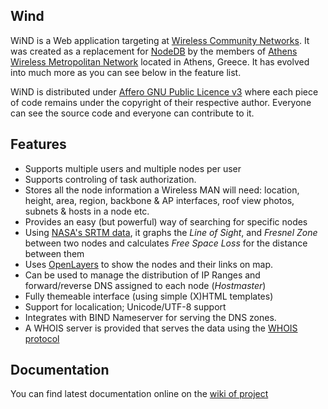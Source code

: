 Wind
----

WiND is a Web application targeting at [Wireless Community Networks](http://en.wikipedia.org/wiki/Wireless_community_network).
It was created as a replacement for [NodeDB](http://www.nodedb.com/) by the members of [Athens Wireless Metropolitan Network](http://www.awmn.net/) located in Athens, Greece. It has evolved into much more as you can see below in the feature list.

WiND is distributed under [Affero GNU Public Licence v3](http://www.gnu.org/licenses/agpl-3.0.html) where each piece of code remains under the copyright of their respective author. Everyone can see the source code and everyone can contribute to it.

## Features
 * Supports multiple users and multiple nodes per user
 * Supports controling of task authorization.
 * Stores all the node information a Wireless MAN will need: location, height, area, region, backbone & AP interfaces, roof view photos, subnets & hosts in a node etc.
 * Provides an easy (but powerful) way of searching for specific nodes
 * Using [NASA's SRTM data](http://www2.jpl.nasa.gov/srtm/), it graphs the _Line of Sight_, and _Fresnel Zone_ between two nodes and calculates _Free Space Loss_ for the distance between them
 * Uses [OpenLayers](http://openlayers.org/) to show the nodes and their links on map.
 * Can be used to manage the distribution of IP Ranges and forward/reverse DNS assigned to each node (_Hostmaster_)
 * Fully themeable interface (using simple (X)HTML templates)
 * Support for localication; Unicode/UTF-8 support
 * Integrates with BIND Nameserver for serving the DNS zones.
 * A WHOIS server is provided that serves the data using the [WHOIS protocol](http://www.faqs.org/rfcs/rfc3912.html)

## Documentation

You can find latest documentation online on the [wiki of project](https://github.com/wind-project/wind/wiki)
